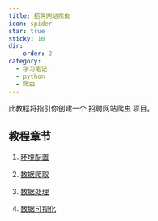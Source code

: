```yaml
---
title: 招聘网站爬虫
icon: spider
star: true
sticky: 10
dir:
    order: 2
category:
  - 学习笔记
  - python
  - 爬虫
---
```


此教程将指引你创建一个 招聘网站爬虫 项目。

<!-- more -->
## 教程章节

1. [环境配置](env.md)

1. [数据爬取](scraping.md)

1. [数据处理](processing.md)

1. [数据可视化](visualization.md)


